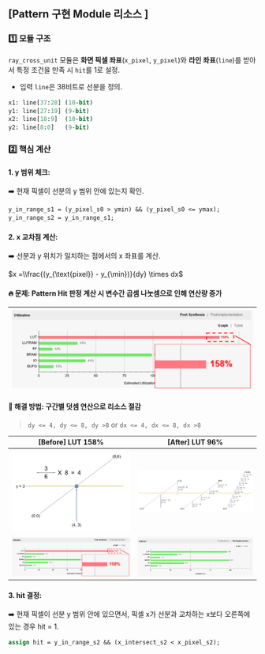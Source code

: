## [Pattern  구현 Module 리소스 ]


### 1️⃣ 모듈 구조

`ray_cross_unit` 모듈은 **화면 픽셀 좌표**(`x_pixel`, `y_pixel`)와 **라인 좌표**(`line`)를 받아서 특정 조건을 만족 시 `hit`를 1로 설정. 

* 입력 `line`은 38비트로 선분을 정의.

```systemverilog
x1: line[37:28] (10-bit)
y1: line[27:19] (9-bit)
x2: line[18:9]  (10-bit)
y2: line[8:0]   (9-bit)
``` 


### 2️⃣ 핵심 계산

#### 1. y 범위 체크:
:arrow_right: 현재 픽셀이 선분의 y 범위 안에 있는지 확인.

```systemverilog
y_in_range_s1 = (y_pixel_s0 > ymin) && (y_pixel_s0 <= ymax);
y_in_range_s2 = y_in_range_s1;
```
#### 2. x 교차점 계산:
:arrow_right: 선분과 y 위치가 일치하는 점에서의 x 좌표를 계산. 

$x =\\frac{(y_{\text{pixel}} - y_{\min})}{dy} \times dx$

#### 🔥 문제: Pattern Hit 판정 계산 시 변수간 곱셈 나눗셈으로 인해 연산량 증가

<img src="/History/img/hw/img_3.png" width=500 >|
--|


#### 🤩 해결 방법: 구간별 덧셈 연산으로 리소스 절감 

> `dy <= 4, dy <= 8, dy >8` or `dx <= 4, dx <= 8, dx >8`


| [Before] LUT 158% | [After] LUT 96% |
--|--
<img src="/History/img/hw/img_4.png" width=400 >|<img src="/History/img/hw/img_5.png" width=400 >|
<img src="/History/img/hw/img_3.png" width=400 >|<img src="/History/img/hw/img_6.png" width=400 >|

#### 3. hit 결정:
:arrow_right:  현재 픽셀이 선분 y 범위 안에 있으면서, 픽셀 x가 선분과 교차하는 x보다 오른쪽에 있는 경우 hit = 1.

```systemverilog
assign hit = y_in_range_s2 && (x_intersect_s2 < x_pixel_s2);
```
